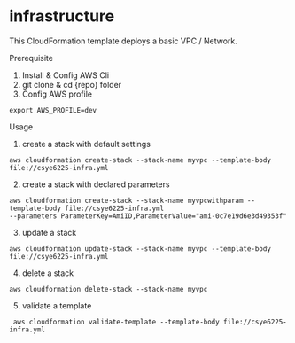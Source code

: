 # infrastructure

This CloudFormation template deploys a basic VPC / Network.

Prerequisite

1. Install & Config AWS Cli
2. git clone & cd {repo} folder
3. Config AWS profile
```
export AWS_PROFILE=dev
```

Usage

1. create a stack with default settings
```
aws cloudformation create-stack --stack-name myvpc --template-body file://csye6225-infra.yml
```

2. create a stack with declared parameters
```
aws cloudformation create-stack --stack-name myvpcwithparam --template-body file://csye6225-infra.yml 
--parameters ParameterKey=AmiID,ParameterValue="ami-0c7e19d6e3d49353f"
```

3. update a stack
```
aws cloudformation update-stack --stack-name myvpc --template-body file://csye6225-infra.yml
```

4. delete a stack
```
aws cloudformation delete-stack --stack-name myvpc
```

5. validate a template
```
 aws cloudformation validate-template --template-body file://csye6225-infra.yml
```
